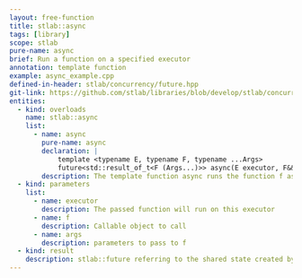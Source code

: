```yaml
---
layout: free-function
title: stlab::async
tags: [library]
scope: stlab
pure-name: async
brief: Run a function on a specified executor
annotation: template function
example: async_example.cpp
defined-in-header: stlab/concurrency/future.hpp
git-link: https://github.com/stlab/libraries/blob/develop/stlab/concurrency/future.hpp
entities:
  - kind: overloads
    name: stlab::async
    list:
      - name: async
        pure-name: async
        declaration: |
            template <typename E, typename F, typename ...Args>
            future<std::result_of_t<F (Args...)>> async(E executor, F&& f, Args&&... args)
        description: The template function async runs the function f asynchronously on the specified executor and returns a stlab::future that will eventually hold the result of that function call.
  - kind: parameters
    list:
      - name: executor
        description: The passed function will run on this executor
      - name: f
        description: Callable object to call
      - name: args
        description: parameters to pass to f
  - kind: result
    description: stlab::future referring to the shared state created by this call to std::async.
---
```

